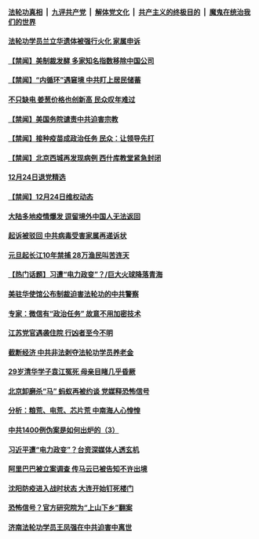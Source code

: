 

####  [法轮功真相](../../../../basic/blob/master/README.md?t=12250602) &nbsp;|&nbsp; [九评共产党](../../../../9ping.md/blob/master/README.md?t=12250602) &nbsp;|&nbsp; [解体党文化](../../../../jtdwh.md/blob/master/README.md?t=12250602)  &nbsp;|&nbsp; [共产主义的终极目的](../../../../gczydzjmd.md/blob/master/README.md?t=12250602) &nbsp;|&nbsp; [魔鬼在统治我们的世界](../../../../mgztzwmdsj.md/blob/master/README.md?t=12250602) 



#### [法轮功学员兰立华遗体被强行火化 家属申诉](../pages/prog204/a103017390.md?t=12250602) 

#### [【禁闻】美制裁发酵 多家知名指数移除中国公司](../pages/prog204/a103017380.md?t=12250602) 

#### [【禁闻】“内循环”遇窘境 中共盯上居民储蓄](../pages/prog204/a103017371.md?t=12250602) 

#### [不只缺电 姜葱价格也创新高 民众叹年难过](../pages/prog204/a103017358.md?t=12250602) 

#### [【禁闻】美国务院谴责中共迫害宗教](../pages/prog204/a103017338.md?t=12250602) 

#### [【禁闻】接种疫苗成政治任务 民众：让领导先打](../pages/prog204/a103017329.md?t=12250602) 

#### [【禁闻】北京西城再发现病例 西什库教堂紧急封闭](../pages/prog204/a103017324.md?t=12250602) 

#### [12月24日退党精选](../pages/prog204/a103017314.md?t=12250602) 

#### [【禁闻】12月24日维权动态](../pages/prog204/a103017317.md?t=12250602) 

#### [大陆多地疫情爆发  逗留境外中国人无法返回](../pages/prog204/a103017137.md?t=12250602) 

#### [起诉被驳回 中共病毒受害家属再递诉状](../pages/prog204/a103017117.md?t=12250602) 

#### [元旦起长江10年禁捕 28万渔民叫苦连天](../pages/prog204/a103017104.md?t=12250602) 

#### [【热门话题】习遭“电力政变”？/巨大火球降落青海](../pages/prog204/a103017086.md?t=12250602) 

#### [美驻华使馆公布制裁迫害法轮功的中共警察](../pages/prog204/a103017058.md?t=12250602) 

#### [专家：微信有“政治任务” 故意不用加密技术](../pages/prog204/a103017033.md?t=12250602) 

#### [江苏党官遇袭住院 行凶者至今不明](../pages/prog204/a103016962.md?t=12250602) 

#### [截断经济 中共非法剥夺法轮功学员养老金](../pages/prog204/a103016989.md?t=12250602) 

#### [29岁清华学子袁江冤死 母亲目睹几乎昏厥](../pages/prog204/a103016981.md?t=12250602) 

#### [北京卸磨杀“马” 蚂蚁再被约谈 党媒释恐怖信号](../pages/prog204/a103016928.md?t=12250602) 

#### [分析：粮荒、电荒、芯片荒 中南海人心惶惶](../pages/prog204/a103016930.md?t=12250602) 

#### [中共1400例伪案是如何出炉的（3）](../pages/prog204/a103016912.md?t=12250602) 

#### [习近平遭“电力政变”？台资深媒体人透玄机](../pages/prog204/a103016899.md?t=12250602) 


#### [阿里巴巴被立案调查 传马云已被告知不许出境](../pages/prog204/a103016843.md?t=12250602) 

#### [沈阳防疫进入战时状态 大连开始钉死楼门](../pages/prog204/a103016752.md?t=12250602) 

#### [恐怖信号？官方研究院为“上山下乡”翻案](../pages/prog204/a103016701.md?t=12250602) 

#### [济南法轮功学员王凤强在中共迫害中离世](../pages/prog204/a103016658.md?t=12250602) 


